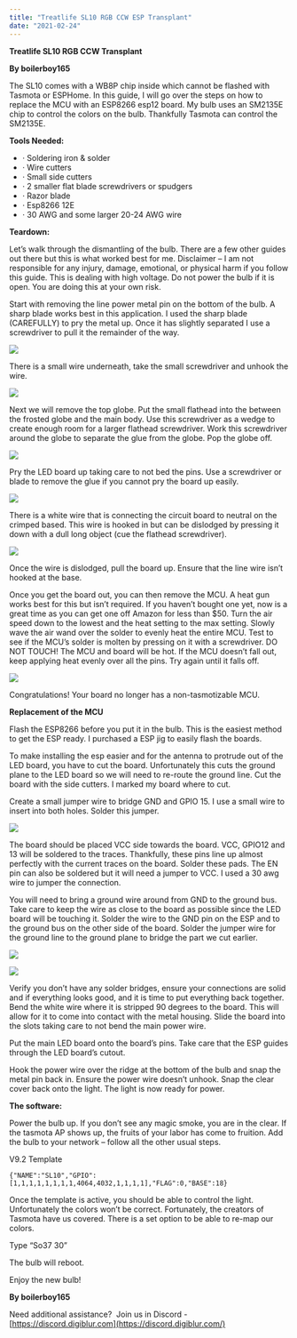 ```yaml
---
title: "Treatlife SL10 RGB CCW ESP Transplant"
date: "2021-02-24"
---
```


**Treatlife SL10 RGB CCW Transplant**

**By boilerboy165**

The SL10 comes with a WB8P chip inside which cannot be flashed with Tasmota or ESPHome. In this guide, I will go over the steps on how to replace the MCU with an ESP8266 esp12 board. My bulb uses an SM2135E chip to control the colors on the bulb. Thankfully Tasmota can control the SM2135E.

<!--truncate-->

**Tools Needed:**

- · Soldering iron & solder
- · Wire cutters
- · Small side cutters
- · 2 smaller flat blade screwdrivers or spudgers
- · Razor blade
- · Esp8266 12E
- · 30 AWG and some larger 20-24 AWG wire

**Teardown:**

Let’s walk through the dismantling of the bulb. There are a few other guides out there but this is what worked best for me. Disclaimer – I am not responsible for any injury, damage, emotional, or physical harm if you follow this guide. This is dealing with high voltage. Do not power the bulb if it is open. You are doing this at your own risk.

Start with removing the line power metal pin on the bottom of the bulb. A sharp blade works best in this application. I used the sharp blade (CAREFULLY) to pry the metal up. Once it has slightly separated I use a screwdriver to pull it the remainder of the way.

[![](images/1.jpg)](https://1.bp.blogspot.com/-8XM6RLSNlow/YDZ8cZOEk5I/AAAAAAAEnu8/lpqr8xXpfy8br1uMzLqEbooasxA9DonvACLcBGAsYHQ/s1079/1.jpg)

  

There is a small wire underneath, take the small screwdriver and unhook the wire.

[![](images/2.jpg)](https://1.bp.blogspot.com/-kZC5JTRaD00/YDZ8jRX-soI/AAAAAAAEnvA/hWUXJfpp2Q4nOUyAvFGdAeEZTsYlNh1xQCLcBGAsYHQ/s1818/2.jpg)

  

Next we will remove the top globe. Put the small flathead into the between the frosted globe and the main body. Use this screwdriver as a wedge to create enough room for a larger flathead screwdriver. Work this screwdriver around the globe to separate the glue from the globe. Pop the globe off.

[![](images/3.jpg)](https://1.bp.blogspot.com/-TeYi5KTd2BE/YDZ8ndyjYdI/AAAAAAAEnvE/5WOvJ36CvQUfOBKj5fU1WoOo_1VPMP0rACLcBGAsYHQ/s1060/3.jpg)

  

Pry the LED board up taking care to not bed the pins. Use a screwdriver or blade to remove the glue if you cannot pry the board up easily.

[![](images/4.jpg)](https://1.bp.blogspot.com/-c8U7U9dnkno/YDZ8rYFcYfI/AAAAAAAEnvI/nCt5g9d6Zls29sS1BLbmCtyaM5OvJusVACLcBGAsYHQ/s1908/4.jpg)

  

There is a white wire that is connecting the circuit board to neutral on the crimped based. This wire is hooked in but can be dislodged by pressing it down with a dull long object (cue the flathead screwdriver).

[![](images/5.jpg)](https://1.bp.blogspot.com/-Ocx0RGMyzbY/YDZ8v278h5I/AAAAAAAEnvM/FPgQpKDKRRgkbApcnSl6gkPg29CRx6xHACLcBGAsYHQ/s1473/5.jpg)

  

Once the wire is dislodged, pull the board up. Ensure that the line wire isn’t hooked at the base.

Once you get the board out, you can then remove the MCU. A heat gun works best for this but isn’t required. If you haven’t bought one yet, now is a great time as you can get one off Amazon for less than $50. Turn the air speed down to the lowest and the heat setting to the max setting. Slowly wave the air wand over the solder to evenly heat the entire MCU. Test to see if the MCU’s solder is molten by pressing on it with a screwdriver. DO NOT TOUCH! The MCU and board will be hot. If the MCU doesn’t fall out, keep applying heat evenly over all the pins. Try again until it falls off.

[![](images/6.jpg)](https://1.bp.blogspot.com/-9XXct4grHWQ/YDZ84XEIILI/AAAAAAAEnvU/dZcYAU41DYQvdyMvnyXwdKksPs4n79kmACLcBGAsYHQ/s1447/6.jpg)

  

Congratulations! Your board no longer has a non-tasmotizable MCU.

**Replacement of the MCU**

 Flash the ESP8266 before you put it in the bulb. This is the easiest method to get the ESP ready. I purchased a ESP jig to easily flash the boards.

  

To make installing the esp easier and for the antenna to protrude out of the LED board, you have to cut the board. Unfortunately this cuts the ground plane to the LED board so we will need to re-route the ground line. Cut the board with the side cutters. I marked my board where to cut.

Create a small jumper wire to bridge GND and GPIO 15. I use a small wire to insert into both holes. Solder this jumper.

[![](images/7.PNG)](https://1.bp.blogspot.com/-zC0tY65E7Mc/YDZ9E7-dT8I/AAAAAAAEnvc/JGoTe19eLvQZOIgmcsOVrTF8kUbc--CDQCLcBGAsYHQ/s512/7.PNG)

  

The board should be placed VCC side towards the board. VCC, GPIO12 and 13 will be soldered to the traces. Thankfully, these pins line up almost perfectly with the current traces on the board. Solder these pads. The EN pin can also be soldered but it will need a jumper to VCC. I used a 30 awg wire to jumper the connection.

You will need to bring a ground wire around from GND to the ground bus. Take care to keep the wire as close to the board as possible since the LED board will be touching it. Solder the wire to the GND pin on the ESP and to the ground bus on the other side of the board. Solder the jumper wire for the ground line to the ground plane to bridge the part we cut earlier.

[![](images/8.jpg)](https://1.bp.blogspot.com/-zXtFlyiJmyw/YDZ9jvGKd9I/AAAAAAAEnvk/Y70lxXebrqoSyi_7ObFDQ1wGPVUzaQGwQCLcBGAsYHQ/s1908/8.jpg)

  

[![](images/9.PNG)](https://1.bp.blogspot.com/-8T090J8dHDQ/YDZ9mbGszHI/AAAAAAAEnvo/6Z3KHWnjzTkjfqFA-ibvzPJ9BriyO1OxwCLcBGAsYHQ/s398/9.PNG)

  

Verify you don’t have any solder bridges, ensure your connections are solid and if everything looks good, and it is time to put everything back together. Bend the white wire where it is stripped 90 degrees to the board. This will allow for it to come into contact with the metal housing. Slide the board into the slots taking care to not bend the main power wire.

Put the main LED board onto the board’s pins. Take care that the ESP guides through the LED board’s cutout.

Hook the power wire over the ridge at the bottom of the bulb and snap the metal pin back in. Ensure the power wire doesn’t unhook. Snap the clear cover back onto the light. The light is now ready for power.

**The software:**

Power the bulb up. If you don’t see any magic smoke, you are in the clear. If the tasmota AP shows up, the fruits of your labor has come to fruition. Add the bulb to your network – follow all the other usual steps.

V9.2 Template
```
{"NAME":"SL10","GPIO":[1,1,1,1,1,1,1,1,4064,4032,1,1,1,1],"FLAG":0,"BASE":18}
```

Once the template is active, you should be able to control the light. Unfortunately the colors won’t be correct. Fortunately, the creators of Tasmota have us covered. There is a set option to be able to re-map our colors.

Type “So37 30”

The bulb will reboot.

Enjoy the new bulb!

**By boilerboy165**

Need additional assistance?  Join us in Discord - [https://discord.digiblur.com](https://discord.digiblur.com/)
